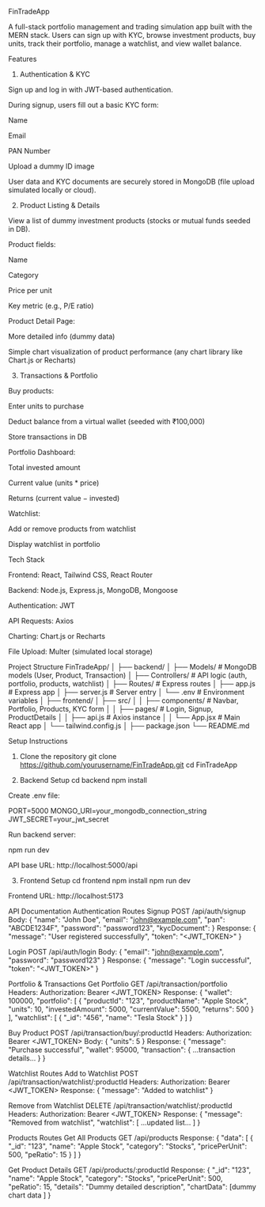 FinTradeApp

A full-stack portfolio management and trading simulation app built with the MERN stack.
Users can sign up with KYC, browse investment products, buy units, track their portfolio, manage a watchlist, and view wallet balance.

Features
1. Authentication & KYC

Sign up and log in with JWT-based authentication.

During signup, users fill out a basic KYC form:

Name

Email

PAN Number

Upload a dummy ID image

User data and KYC documents are securely stored in MongoDB (file upload simulated locally or cloud).

2. Product Listing & Details

View a list of dummy investment products (stocks or mutual funds seeded in DB).

Product fields:

Name

Category

Price per unit

Key metric (e.g., P/E ratio)

Product Detail Page:

More detailed info (dummy data)

Simple chart visualization of product performance (any chart library like Chart.js or Recharts)

3. Transactions & Portfolio

Buy products:

Enter units to purchase

Deduct balance from a virtual wallet (seeded with ₹100,000)

Store transactions in DB

Portfolio Dashboard:

Total invested amount

Current value (units * price)

Returns (current value − invested)

Watchlist:

Add or remove products from watchlist

Display watchlist in portfolio

Tech Stack

Frontend: React, Tailwind CSS, React Router

Backend: Node.js, Express.js, MongoDB, Mongoose

Authentication: JWT

API Requests: Axios

Charting: Chart.js or Recharts

File Upload: Multer (simulated local storage)

Project Structure
FinTradeApp/
│
├── backend/
│   ├── Models/          # MongoDB models (User, Product, Transaction)
│   ├── Controllers/     # API logic (auth, portfolio, products, watchlist)
│   ├── Routes/          # Express routes
│   ├── app.js           # Express app
│   ├── server.js        # Server entry
│   └── .env             # Environment variables
│
├── frontend/
│   ├── src/
│   │   ├── components/   # Navbar, Portfolio, Products, KYC form
│   │   ├── pages/        # Login, Signup, ProductDetails
│   │   ├── api.js        # Axios instance
│   │   └── App.jsx       # Main React app
│   └── tailwind.config.js
│
├── package.json
└── README.md

Setup Instructions
1. Clone the repository
git clone https://github.com/yourusername/FinTradeApp.git
cd FinTradeApp

2. Backend Setup
cd backend
npm install


Create .env file:

PORT=5000
MONGO_URI=your_mongodb_connection_string
JWT_SECRET=your_jwt_secret


Run backend server:

npm run dev


API base URL: http://localhost:5000/api

3. Frontend Setup
cd frontend
npm install
npm run dev


Frontend URL: http://localhost:5173

API Documentation
Authentication Routes
Signup
POST /api/auth/signup
Body:
{
  "name": "John Doe",
  "email": "john@example.com",
  "pan": "ABCDE1234F",
  "password": "password123",
  "kycDocument": <file>
}
Response:
{
  "message": "User registered successfully",
  "token": "<JWT_TOKEN>"
}

Login
POST /api/auth/login
Body:
{
  "email": "john@example.com",
  "password": "password123"
}
Response:
{
  "message": "Login successful",
  "token": "<JWT_TOKEN>"
}

Portfolio & Transactions
Get Portfolio
GET /api/transaction/portfolio
Headers: Authorization: Bearer <JWT_TOKEN>
Response:
{
  "wallet": 100000,
  "portfolio": [
    {
      "productId": "123",
      "productName": "Apple Stock",
      "units": 10,
      "investedAmount": 5000,
      "currentValue": 5500,
      "returns": 500
    }
  ],
  "watchlist": [
    {
      "_id": "456",
      "name": "Tesla Stock"
    }
  ]
}

Buy Product
POST /api/transaction/buy/:productId
Headers: Authorization: Bearer <JWT_TOKEN>
Body:
{
  "units": 5
}
Response:
{
  "message": "Purchase successful",
  "wallet": 95000,
  "transaction": { ...transaction details... }
}

Watchlist Routes
Add to Watchlist
POST /api/transaction/watchlist/:productId
Headers: Authorization: Bearer <JWT_TOKEN>
Response:
{
  "message": "Added to watchlist"
}

Remove from Watchlist
DELETE /api/transaction/watchlist/:productId
Headers: Authorization: Bearer <JWT_TOKEN>
Response:
{
  "message": "Removed from watchlist",
  "watchlist": [ ...updated list... ]
}

Products Routes
Get All Products
GET /api/products
Response:
{
  "data": [
    {
      "_id": "123",
      "name": "Apple Stock",
      "category": "Stocks",
      "pricePerUnit": 500,
      "peRatio": 15
    }
  ]
}

Get Product Details
GET /api/products/:productId
Response:
{
  "_id": "123",
  "name": "Apple Stock",
  "category": "Stocks",
  "pricePerUnit": 500,
  "peRatio": 15,
  "details": "Dummy detailed description",
  "chartData": [dummy chart data ]
}

